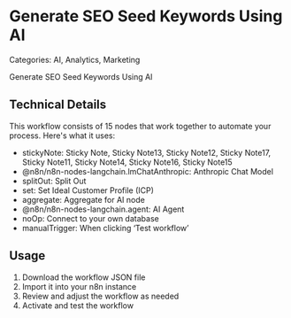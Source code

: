 # Generate SEO Seed Keywords Using AI

Categories: AI, Analytics, Marketing

Generate SEO Seed Keywords Using AI

## Technical Details

This workflow consists of 15 nodes that work together to automate your process. Here's what it uses:

- stickyNote: Sticky Note, Sticky Note13, Sticky Note12, Sticky Note17, Sticky Note11, Sticky Note14, Sticky Note16, Sticky Note15
- @n8n/n8n-nodes-langchain.lmChatAnthropic: Anthropic Chat Model
- splitOut: Split Out
- set: Set Ideal Customer Profile (ICP)
- aggregate: Aggregate for AI node
- @n8n/n8n-nodes-langchain.agent: AI Agent
- noOp: Connect to your own database
- manualTrigger: When clicking ‘Test workflow’

## Usage

1. Download the workflow JSON file
2. Import it into your n8n instance
3. Review and adjust the workflow as needed
4. Activate and test the workflow

